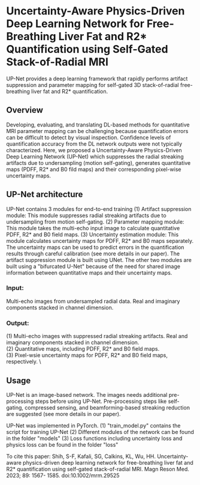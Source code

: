 # Uncertainty-Aware Physics-Driven Deep Learning Network for Free-Breathing Liver Fat and R2* Quantification using Self-Gated Stack-of-Radial MRI

UP-Net provides a deep learning framework that rapidly performs artifact suppression and parameter mapping for self-gated 3D stack-of-radial free-breathing liver fat and R2* quantification.

## Overview
Developing, evaluating, and translating DL-based methods for quantitative MRI parameter mapping can be challenging because quantification errors can be difficult to detect by visual inspection. Confidence levels of quantification accuracy from the DL network outputs were not typically characterized. Here, we proposed a Uncertainty-Aware Physics-Driven Deep Learning Network (UP-Net) which suppresses the radial streaking artifacts due to undersampling (motion self-gating), generates quantitative maps (PDFF, R2* and B0 fild maps) and their corresponding pixel-wise uncertainty maps. 

## UP-Net architecture
UP-Net contains 3 modules for end-to-end training
(1) Artifact suppression module: This module suppresses radial streaking artifacts due to undersampling from motion self-gating.
(2) Parameter mapping module: This module takes the multi-echo input image to calculate quantitative PDFF, R2* and B0 field maps.
(3) Uncertainty estimation module: This module calculates uncertainty maps for PDFF, R2* and B0 maps separately. The uncertainty maps can be used to predict errors in the quantification results through careful calibration (see more details in our paper).
The artifact suppression module is built using UNet. The other two modules are built using a "bifurcated U-Net" because of the need for shared image information between quantitative maps and their uncertainty maps.

### Input: 
Multi-echo images from undersampled radial data. Real and imaginary components stacked in channel dimension.
### Output: 
(1) Multi-echo images with suppressed radial streaking artifacts. Real and imaginary components stacked in channel dimension. \
(2) Quantitative maps, including PDFF, R2* and B0 field maps. \
(3) Pixel-wsie uncertainty maps for PDFF, R2* and B0 field maps, respectively. \

## Usage

UP-Net is an image-based network. The images needs additional pre-processing steps before using UP-Net. Pre-processing steps like self-gating, compressed sensing, and beamforming-based streaking reduction are suggested (see more details in our paper).

UP-Net was implemented in PyTorch.
(1) "train_model.py" contains the script for training UP-Net
(2) Different modules of the network can be found in the folder "models"
(3) Loss functions including uncertainty loss and physics loss can be found in the folder "loss"


To cite this paper:  Shih, S-F, Kafali, SG, Calkins, KL, Wu, HH. Uncertainty-aware physics-driven deep learning network for free-breathing liver fat and R2* quantification using self-gated stack-of-radial MRI. Magn Reson Med. 2023; 89: 1567- 1585. doi:10.1002/mrm.29525

